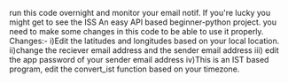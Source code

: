 run this code overnight and monitor your email notif. If you're lucky you might get to see the ISS
An easy API based beginner-python project. 
you need to make some changes in this code to be able to use it properly.
Changes:- i)Edit the latitudes and longitudes based on your local location. ii)change the reciever email address and the sender email address iii) edit the app password of your sender email address iv)This is an IST based program, edit the convert_ist function based on your timezone. 

